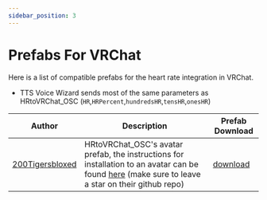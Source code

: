 ```yaml
---
sidebar_position: 3
---
```

# Prefabs For VRChat

Here is a list of compatible prefabs for the heart rate integration in VRChat.
- TTS Voice Wizard sends most of the same parameters as HRtoVRChat_OSC (``HR``,``HRPercent``,``hundredsHR``,``tensHR``,``onesHR``)



|Author | Description | Prefab Download |
|----------| ------- |--------|
|  [200Tigersbloxed](https://github.com/200Tigersbloxed)  |   HRtoVRChat_OSC's avatar prefab, the instructions for installation to an avatar can be found [here](https://github.com/200Tigersbloxed/HRtoVRChat_OSC/blob/main/AvatarSetup.md) (make sure to leave a star on their github repo)  | [download](https://github.com/200Tigersbloxed/HRtoVRChat_OSC/releases/download/v2.4.0/HRtoVRChat-prefab.unitypackage) |
